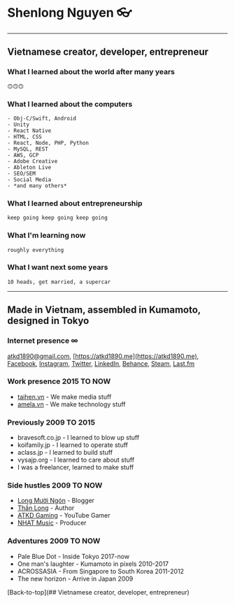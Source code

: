 # Shenlong Nguyen 👓

---

## Vietnamese creator, developer, entrepreneur

### What I learned about the world after many years
```
🙃🙃🙃
```

### What I learned about the computers
```
- Obj-C/Swift, Android
- Unity
- React Native
- HTML, CSS
- React, Node, PHP, Python
- MySQL, REST
- AWS, GCP
- Adobe Creative
- Ableton Live
- SEO/SEM
- Social Media
- *and many others*
```

### What I learned about entrepreneurship
```
keep going keep going keep going
```

### What I'm learning now
```
roughly everything
```

### What I want next some years
```
10 heads, get married, a supercar
```

---

## Made in Vietnam, assembled in Kumamoto, designed in Tokyo

### Internet presence ∞
[atkd1890@gmail.com](mailto:atkd1890@gmail.com), [https://atkd1890.me](https://atkd1890.me), [Facebook](https://fb.me/atkd1890), [Instagram](https://instagram.com/atkd1890), [Twitter](https://twitter.com/atkd1890), [LinkedIn](https://linkedin.com/in/atkd1890), [Behance](https://behance.net/atkd1890), [Steam](https://steamcommunity.com/id/atkd1890), [Last.fm](https://last.fm/user/atkd1890)

### Work presence 2015 TO NOW
- [taihen.vn](https://taihen.vn) - We make media stuff
- [amela.vn](https://amela.vn) - We make technology stuff

### Previously 2009 TO 2015
- bravesoft.co.jp -  I learned to blow up stuff
- koifamily.jp - I learned to operate stuff
- aclass.jp - I learned to build stuff
- vysajp.org - I learned to care about stuff
- I was a freelancer, learned to make stuff

### Side hustles 2009 TO NOW
- [Long Mười Ngón](https://fb.me/atkdvlog) - Blogger
- [Thần Long](https://fb.me/atkdfic) - Author
- [ATKD Gaming](https://fb.me/atkdgame) - YouTube Gamer
- [NHAT Music](https://fb.me/atkdmix) - Producer

### Adventures 2009 TO NOW
- Pale Blue Dot - Inside Tokyo 2017-now
- One man's laughter - Kumamoto in pixels 2010-2017
- ACROSSASIA - From Singapore to South Korea 2011-2012
- The new horizon - Arrive in Japan 2009

[Back-to-top](## Vietnamese creator, developer, entrepreneur)

